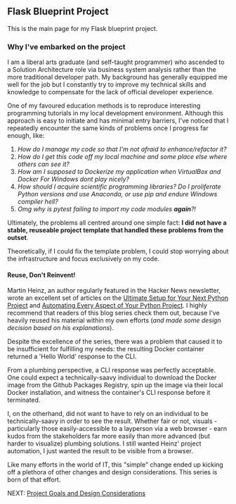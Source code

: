 ## Flask Blueprint Project
This is the main page for my Flask blueprint project.

### Why I've embarked on the project
I am a liberal arts graduate (and self-taught programmer) who ascended to a Solution Architecture role via business system analysis rather than the more traditional developer path. My background has generally equipped me well for the job but I constantly try to improve my technical skills and knowledge to compensate for the lack of official developer experience.    

One of my favoured education methods is to reproduce interesting programming tutorials in my local development environment. Although this approach is easy to initiate and has minimal entry barriers, I've noticed that I repeatedly encounter the same kinds of problems once I progress far enough, like:

1. _How do I manage my code so that I'm not afraid to enhance/refactor it?_
1. _How do I get this code off my local machine and some place else where others can see it?_
1. _How am I supposed to Dockerize my application when VirtualBox and Docker For Windows dont play nicely?_
1. _How should I acquire scientific programming libraries? Do I proliferate Python versions and use Anaconda, or use pip and endure Windows compiler hell?_
1. _Omg why is pytest failing to import my code modules **again**?!_

Ultimately, the problems all centred around one simple fact: 
**I did not have a stable, reuseable project template that handled these problems from the outset**.

Theoretically, if I could fix the template problem, I could stop worrying about the infrastructure and focus exclusively on my code.

#### Reuse, Don't Reinvent!
Martin Heinz, an author regularly featured in the Hacker News newsletter, wrote an excellent set of articles on the [Ultimate Setup for Your Next Python Project](https://martinheinz.dev/blog/14) and [Automating Every Aspect of Your Python Project](https://martinheinz.dev/blog/17). I highly recommend that readers of this blog series check them out, because I've heavily reused his material within my own efforts (_and made some design decision based on his explanations_).

Despite the excellence of the series, there was a problem that caused it to be insufficient for fulfilling my needs: the resulting Docker container returned a 'Hello World' response to the CLI. 

From a plumbing perspective, a CLI response was perfectly acceptable. One could expect a technically-saavy individual to download the Docker image from the Github Packages Registry, spin up the image via their local Docker installation, and witness the container's CLI response before it terminated. 

I, on the otherhand, did not want to have to rely on an individual to be technically-saavy in order to see the result. Whether fair or not, visuals - particularly those easily-accessible to a layperson via a web browser - earn kudos from the stakeholders far more easily than more advanced (but harder to visualize) plumbing solutions. I still wanted Heinz' project automation, I just wanted the result to be visible from a browser.

Like many efforts in the world of IT, this "simple" change ended up kicking off a plethora of other changes and design considerations. This series is born of that effort. 

NEXT: [Project Goals and Design Considerations](./01-project-goals-and-design-considerations.md)
